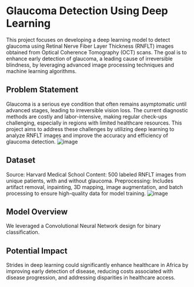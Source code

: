 # Glaucoma Detection Using Deep Learning

This project focuses on developing a deep learning model to detect glaucoma using Retinal Nerve Fiber Layer Thickness (RNFLT) images obtained from Optical Coherence Tomography (OCT) scans. The goal is to enhance early detection of glaucoma, a leading cause of irreversible blindness, by leveraging advanced image processing techniques and machine learning algorithms.

## Problem Statement
Glaucoma is a serious eye condition that often remains asymptomatic until advanced stages, leading to irreversible vision loss. The current diagnostic methods are costly and labor-intensive, making regular check-ups challenging, especially in regions with limited healthcare resources. This project aims to address these challenges by utilizing deep learning to analyze RNFLT images and improve the accuracy and efficiency of glaucoma detection.
![image](https://github.com/user-attachments/assets/b50da55f-68f4-4d5f-aab1-f4e9482fc296)

## Dataset
Source: Harvard Medical School
Content: 500 labeled RNFLT images from unique patients, with and without glaucoma.
Preprocessing: Includes artifact removal, inpainting, 3D mapping, image augmentation, and batch processing to ensure high-quality data for model training.
![image](https://github.com/user-attachments/assets/3770ff22-05ef-485d-a368-351c4f21b9be)

## Model Overview
We leveraged a Convolutional Neural Network design for binary classification.

## Potential Impact
Strides in deep learning could significantly enhance healthcare in Africa by improving early  detection of disease, reducing costs associated with disease progression, and addressing disparities in healthcare access.
